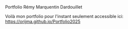 Portfolio Rémy Marquentin Dardouillet

Voilà mon portfolio pour l'instant seulement accessible ici: https://orijma.github.io/Portfolio2025




